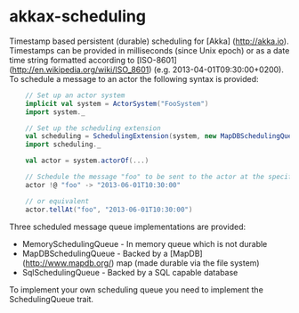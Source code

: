 akkax-scheduling
================

Timestamp based persistent (durable) scheduling for [Akka] (http://akka.io). Timestamps can be provided in milliseconds (since Unix epoch) or as a date time string formatted according to [ISO-8601] (http://en.wikipedia.org/wiki/ISO_8601) (e.g. 2013-04-01T09:30:00+0200).
To schedule a message to an actor the following syntax is provided:
```scala
    // Set up an actor system
    implicit val system = ActorSystem("FooSystem")
    import system._

    // Set up the scheduling extension
    val scheduling = SchedulingExtension(system, new MapDBSchedulingQueue(new File("./.akkax-scheduling.db")))
    import scheduling._

    val actor = system.actorOf(...)

    // Schedule the message "foo" to be sent to the actor at the specified timestamp
    actor !@ "foo" -> "2013-06-01T10:30:00"

    // or equivalent
    actor.tellAt("foo", "2013-06-01T10:30:00")
```

Three scheduled message queue implementations are provided:
* MemorySchedulingQueue - In memory queue which is not durable
* MapDBSchedulingQueue - Backed by a [MapDB] (http://www.mapdb.org/) map (made durable via the file system)
* SqlSchedulingQueue - Backed by a SQL capable database

To implement your own scheduling queue you need to implement the SchedulingQueue trait.